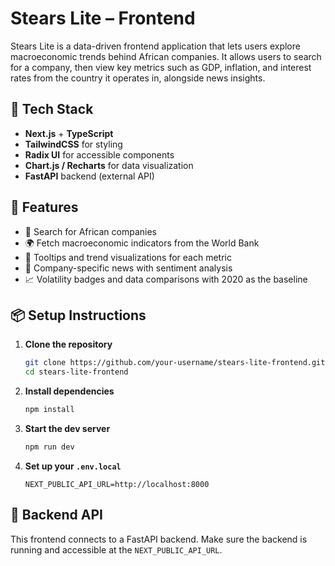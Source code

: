 # Stears Lite – Frontend

Stears Lite is a data-driven frontend application that lets users explore macroeconomic trends behind African companies. It allows users to search for a company, then view key metrics such as GDP, inflation, and interest rates from the country it operates in, alongside news insights.

## 🔧 Tech Stack

* **Next.js** + **TypeScript**
* **TailwindCSS** for styling
* **Radix UI** for accessible components
* **Chart.js / Recharts** for data visualization
* **FastAPI** backend (external API)

## 🚀 Features

* 🔎 Search for African companies
* 🌍 Fetch macroeconomic indicators from the World Bank
* 🧠 Tooltips and trend visualizations for each metric
* 📰 Company-specific news with sentiment analysis
* 📈 Volatility badges and data comparisons with 2020 as the baseline

## 📦 Setup Instructions

1. **Clone the repository**

   ```bash
   git clone https://github.com/your-username/stears-lite-frontend.git
   cd stears-lite-frontend
   ```

2. **Install dependencies**

   ```bash
   npm install
   ```

3. **Start the dev server**

   ```bash
   npm run dev
   ```

4. **Set up your `.env.local`**

   ```env
   NEXT_PUBLIC_API_URL=http://localhost:8000
   ```

## 🔗 Backend API

This frontend connects to a FastAPI backend. Make sure the backend is running and accessible at the `NEXT_PUBLIC_API_URL`.

